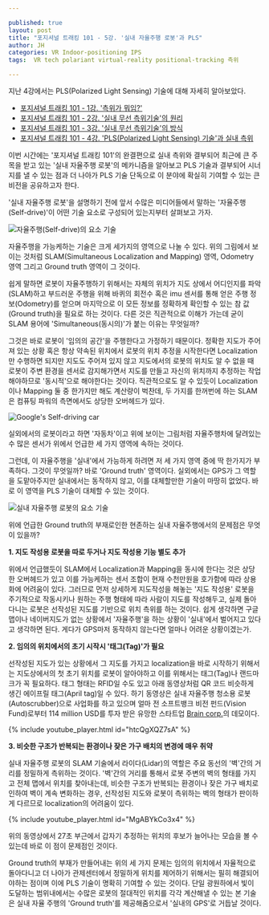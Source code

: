 ```yaml
---

published: true
layout: post
title: "포지셔널 트래킹 101 - 5강. '실내 자율주행 로봇'과 PLS"
author: JH
categories: VR Indoor-positioning IPS
tags:  VR tech polariant virtual-reality positional-tracking 측위

---
```


지난 4강에서는 PLS(Polarized Light Sensing) 기술에 대해 자세히 알아보았다.

  * [포지셔널 트래킹 101 - 1강. '측위가 뭐임?']({{site.baseurl}}/vr/indoor-positioning/ips/2016/09/10/positional-tracking-101-1.html)
  * [포지셔널 트래킹 101 - 2강. '실내 무선 측위기술'의 원리]({{site.baseurl}}/vr/indoor-positioning/ips/2017/10/22/positional-tracking-101-2.html)
  * [포지셔널 트래킹 101 - 3강. '실내 무선 측위기술'의 방식]({{site.baseurl}}/vr/indoor-positioning/ips/2017/12/10/positional-tracking-101-3.html)
  * [포지셔널 트래킹 101 - 4강. 'PLS(Polarized Light Sensing) 기술'과 실내 측위]({{site.baseurl}}/vr/indoor-positioning/ips/2017/12/16/positional-tracking-101-4.html)


이번 시간에는 '포지셔널 트래킹 101'의 완결편으로 실내 측위와 결부되어 최근에 큰 주목을 받고 있는 '실내 자율주행 로봇'의 메카니즘을 알아보고 PLS 기술과 결부되어 시너지를 낼 수 있는 점과 더 나아가 PLS 기술 단독으로 이 분야에 확실히 기여할 수 있는 큰 비전을 공유하고자 한다.

'실내 자율주행 로봇'을 설명하기 전에 앞서 수많은 미디어들에서 말하는 '자율주행(Self-drive)'이 어떤 기술 요소로 구성되어 있는지부터 살펴보고 가자.

![자율주행(Self-drive)의 요소 기술]({{site.baseurl}}/images/self-driving-1.png)

자율주행을 가능케하는 기술은 크게 세가지의 영역으로 나눌 수 있다. 위의 그림에서 보이는 것처럼 SLAM(Simultaneous Localization and Mapping) 영역, Odometry 영역 그리고 Ground truth 영역이 그 것이다.

쉽게 말하면 로봇이 자율주행하기 위해서는 자체의 위치가 지도 상에서 어디인지를 파악(SLAM)하고 부드러운 주행을 위해 바퀴의 회전수 혹은 imu 센서를 통해 얻은 주행 정보(Odometry)를 얻으며 마지막으로 이 모든 정보를 정확하게 확인할 수 있는 참 값(Ground truth)을 필요로 하는 것이다. 다른 것은 직관적으로 이해가 가는데 굳이 SLAM 용어에 'Simultaneous(동시의)'가 붙는 이유는 무엇일까?

그것은 바로 로봇이 '임의의 공간'을 주행한다고 가정하기 때문이다. 정확한 지도가 주어져 있는 상황 혹은 항상 약속된 위치에서 로봇의 위치 추정을 시작한다면 Localization만 수행하면 되지만 지도도 주어져 있지 않고 지도에서의 로봇의 위치도 알 수 없을 때 로봇이 주변 환경을 센서로 감지해가면서 지도를 만들고 자신의 위치까지 추정하는 작업 해야하므로 '동시적'으로 해야한다는 것이다. 직관적으로도 알 수 있듯이 Localization이나 Mapping 둘 중 한가지만 해도 계산량이 벅찬데, 두 가지를 한꺼번에 하는 SLAM은 컴퓨팅 파워의 측면에서도 상당한 오버헤드가 있다.

![Google's Self-driving car](http://www.outsidethebeltway.com/wp-content/uploads/2010/10/google-car-drives-itself-nyt.jpg)

실외에서의 로봇이라고 하면 '자동차'이고 위에 보이는 그림처럼 자율주행차에 달려있는 수 많은 센서가 위에서 언급한 세 가지 영역에 속하는 것이다.

그런데, 이 자율주행을 '실내'에서 가능하게 하려면 저 세 가지 영역 중에 딱 한가지가 부족하다. 그것이 무엇일까?
바로 'Ground truth' 영역이다. 실외에서는 GPS가 그 역할을 도맡아주지만 실내에서는 동작하지 않고, 이를 대체할만한 기술이 마땅히 없었다. 바로 이 영역을 PLS 기술이 대체할 수 있는 것이다.

![실내 자율주행 로봇의 요소 기술]({{site.baseurl}}/images/self-driving-2.png)

위에 언급한 Ground truth의 부재로인한 현존하는 실내 자율주행에서의 문제점은 무엇이 있을까?

**1. 지도 작성용 로봇을 따로 두거나 지도 작성용 기능 별도 추가**

위에서 언급했듯이 SLAM에서 Localization과 Mapping을 동시에 한다는 것은 상당한 오버헤드가 있고 이를 가능케하는 센서 조합이 현재 수천만원을 호가함에 따라 상용화에 어려움이 있다. 그러므로 먼저 상세하게 지도작성을 해놓는 '지도 작성용' 로봇을 주기적으로 작동시키나 원하는 주행 형태에 따라 사람이 지도를 작성해두고, 실제 돌아다니는 로봇은 선작성된 지도를 기반으로 위치 측위를 하는 것이다. 쉽게 생각하면 구글맵이나 네이버지도가 없는 상황에서 '자율주행'을 하는 상황이 '실내'에서 벌어지고 있다고 생각하면 된다. 게다가 GPS마저 동작하지 않는다면 얼마나 어려운 상황이겠는가.

**2. 임의의 위치에서의 초기 시작시 '태그(Tag)'가 필요**

선작성된 지도가 있는 상황에서 그 지도를 가지고 localization을 바로 시작하기 위해서는 지도상에서의 첫 초기 위치를 로봇이 알아야하고 이를 위해서는 태그(Tag)나 랜드마크가 꼭 필요하다. 태그 형태는 RFID일 수도 있고 아래 동영상처럼 QR 코드 비슷하게 생긴 에이프릴 태그(April tag)일 수 있다. 하기 동영상은 실내 자율주행 청소용 로봇(Autoscrubber)으로 사업화를 하고 있으며 얼마 전 소프트뱅크 비전 펀드(Vision Fund)로부터 114 million USD를 투자 받은 유망한 스타트업 [Brain corp.](https://www.braincorp.com/)의 데모이다.

{% include youtube_player.html id="htcQgXQZ7sA" %}

**3. 비슷한 구조가 반복되는 환경이나 잦은 가구 배치의 변경에 매우 취약**

실내 자율주행 로봇의 SLAM 기술에서 라이다(Lidar)의 역할은 주요 동선의 '벽'간의 거리를 정밀하게 측위하는 것이다. '벽'간의 거리를 통해서 로봇 주변의 벽의 형태를 가지고 전체 맵에서 위치를 찾아내는데, 비슷한 구조가 반복되는 환경이나 잦은 가구 배치로 인하여 벽이 계속 변화하는 경우, 선작성된 지도와 로봇이 측위하는 벽의 형태가 판이하게 다르므로 localization의 어려움이 있다.

{% include youtube_player.html id="MgABYkCo3x4" %}

위의 동영상에서 27초 부근에서 갑자기 추정하는 위치의 후보가 늘어나는 모습을 볼 수 있는데 바로 이 점이 문제점인 것이다.

Ground truth의 부재가 만들어내는 위의 세 가지 문제는 임의의 위치에서 자율적으로 돌아다니고 더 나아가 관제센터에서 정밀하게 위치를 제어하기 위해서는 필히 해결되어야하는 점이며 이에 PLS 기술이 명확히 기여할 수 있는 것이다. 단일 광원하에서 빛이 도달하는 범위내에서는 수많은 로봇의 절대적인 위치를 각각 계산해낼 수 있는 본 기술은 실내 자율 주행의 'Ground truth'를 제공해줌으로서 '실내의 GPS'로 거듭날 것이다.
